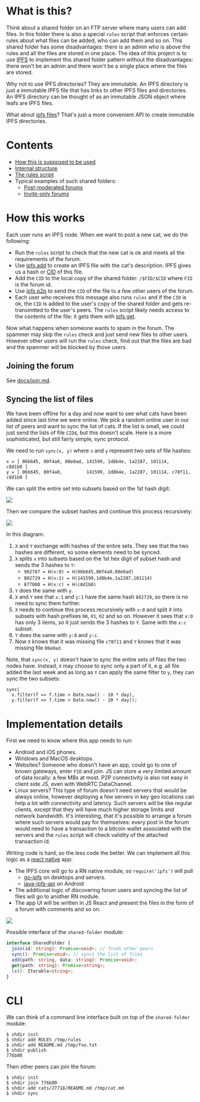 # What is this?
Think about a shared folder on an FTP server where many users can add files. In this folder there is also a special `rules` script that enforces certain rules about what files can be added, who can add them and so on. This shared folder has some disadvantages: there is an admin who is above the rules and all the files are stored in one place. The idea of this project is to use [IPFS](https://ipfs.io) to implement this shared folder pattern without the disadvantages: there won't be an admin and there won't be a single place where the files are stored.

Why not to use IPFS directories? They are immutable. An IPFS directory is just a immutable IPFS file that has links to other IPFS files and directories. An IPFS directory can be thought of as an immutable JSON object where leafs are IPFS files.

What about [ipfs files](https://docs.ipfs.io/reference/api/cli/#ipfs-files)? That's just a more convenient API to create immutable IPFS directories.

# Contents
- [How this is supposed to be used](docs/how-to-use.md)
- [Internal structure](docs/internal-structure.md)
- [The rules script](docs/rules-script.md)
- Typical examples of such shared folders:
  - [Post-moderated forums](docs/examples/post-moderation.md)
  - [Invite-only forums](docs/examples/invite-only.md)

# How this works

Each user runs an IPFS node. When we want to post a new cat, we do the following:

- Run the `rules` script to check that the new cat is ok and meets all the requirements of the forum.
- Use [ipfs add](https://docs.ipfs.io/reference/api/cli/#ipfs-add) to create an IPFS file with the cat's description. IPFS gives us a hash or [CID](https://docs.ipfs.io/guides/concepts/cid) of this file.
- Add the `CID` to the local copy of the shared folder: `/$FID/$CID` where `FID` is the forum id.
- Use [ipfs p2p](https://github.com/ipfs/go-ipfs/blob/master/docs/experimental-features.md#ipfs-p2p) to send the `CID` of the file to a few other users of the forum.
- Each user who receives this message also runs `rules` and if the `CID` is ok, the `CID` is added to the user's copy of the shared folder and gets re-transimtted to the user's peers. The `rules` script likely needs access to the contents of the file: it gets them with [ipfs get](https://docs.ipfs.io/reference/api/cli/#ipfs-get).

Now what happens when someone wants to spam in the forum. The spammer may skip the `rules` check and just send new files to other users. However other users will run the `rules` check, find out that the files are bad and the spammer will be blocked by those users.

## Joining the forum

See [docs/join.md](docs/join.md).

## Syncing the list of files

We have been offline for a day and now want to see what cats have been added since last time we were online. We pick a random online user in our list of peers and want to sync the list of cats. If the list is small, we could just send the lists of file `CID`s, but this doesn't scale. Here is a more sophisticated, but still fairly simple, sync protocol.

We need to run `sync(x, y)` where `x` and `y` represent two sets of file hashes:

```
x = [ 06b645, 00f4a0, 00e0ad, 141599, 1d8b4e, 1a2287, 101114,         c8d1b0 ]
y = [ 06b645, 00f4a0,         141599, 1d8b4e, 1a2287, 101114, c78f11, c8d1b0 ]
```

We can split the entire set into subsets based on the 1st hash digit:

![](diag/x-set-tree/g.png)

Then we compare the subset hashes and continue this process recursively:

![](diag/sync-seq/g.png)

In this diagram:

1. `X` and `Y` exchange with hashes of the entire sets. They see that the two hashes are different, so some elements need to be synced.
1. `X` splits `x` into subsets based on the 1st hex digit of subset hash and sends the 3 hashes to `Y`:
    - `902787 = H(x:0) = H(06b645,00f4a0,00e0ad)`
    - `882729 = H(x:1) = H(141599,1d8b4e,1a2287,101114)`
    - `877000 = H(x:c) = H(c8d1b0)`
1. `Y` does the same with `y`.
1. `X` and `Y` see that `x:1` and `y:1` have the same hash `882729`, so there is no need to sync them further.
1. `X` needs to continue this process recursively with `x:0` and split it into subsets with hash prefixes `00`, `01`, `02` and so on. However it sees that `x:0` has only 3 items, so it just sends the 3 hashes to `Y`. Same with the `x:c` subset.
1. `Y` does the same with `y:0` and `y:c`.
1. Now `X` knows that it was missing file `c78f11` and `Y` knows that it was missing file `00e0ad`.

Note, that `sync(x, y)` doesn't have to sync the entire sets of files the two nodes have. Instead, `X` may choose to sync only a part of it, e.g. all file added the last week and as long as `Y` can apply the same filter to `y`, they can sync the two subsets:

```
sync(
  x.filter(f => f.time > Date.now() - 10 * day),
  y.filter(f => f.time > Date.now() - 10 * day));
```

# Implementation details

First we need to know where this app needs to run:

- Android and iOS phones.
- Windows and MacOS desktops.
- Websites? Someone who doesn't have an app, could go to one of known gateways, enter `FID` and join. JS can store a very limited amount of data locally: a few MBs at most. P2P connectivity is also not easy in client side JS, even with WebRTC DataChannel.
- Linux servers? This type of forum doesn't need servers that would be always online, however deploying a few servers in key geo locations can help a lot with connectivity and latency. Such servers will be like regular clients, except that they will have much higher storage limits and network bandwidth. It's interesting, that it's possible to arrange a forum where such servers would pay for themselves: every post in the forum would need to have a transaction to a bitcoin wallet associated with the servers and the `rules` script will check validity of the attached transaction id.

Writing code is hard, so the less code the better. We can implement all this logic as a [react native](https://github.com/facebook/react-native) app:

- The IPFS core will go to a RN native module, so `require('ipfs')` will pull
  - [go-ipfs](https://github.com/ipfs/go-ipfs) on desktops and servers.
  - [java-ipfs-api](https://github.com/ipfs/java-ipfs-api) on Android
- The additional logic of discovering forum users and syncing the list of files will go to another RN module.
- The app UI will be written in JS React and present the files in the form of a forum with comments and so on.

![](diag/react-native/g.png)

Possible interface of the `shared-folder` module:

```ts
interface SharedFolder {
  join(id: string): Promise<void>; // finds other peers
  sync(): Promise<void>; // syncs the list of files
  add(path: string, data: string): Promise<void>;
  get(path: string): Promise<string>;
  ls(): Iterable<string>;
}
```

# CLI

We can think of a command line interface built on top of the `shared-folder` module:

```
$ shdir init
$ shdir add RULES /tmp/rules
$ shdir add README.md /tmp/foo.txt
$ shdir publish
776b00
```

Then other peers can join the forum:

```
$ shdir init
$ shdir join 776b00
$ shdir add cats/27718/README.md /tmp/cat.md
$ shdir sync
```

